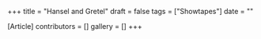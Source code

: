 +++
title = "Hansel and Gretel"
draft = false
tags = ["Showtapes"]
date = ""

[Article]
contributors = []
gallery = []
+++